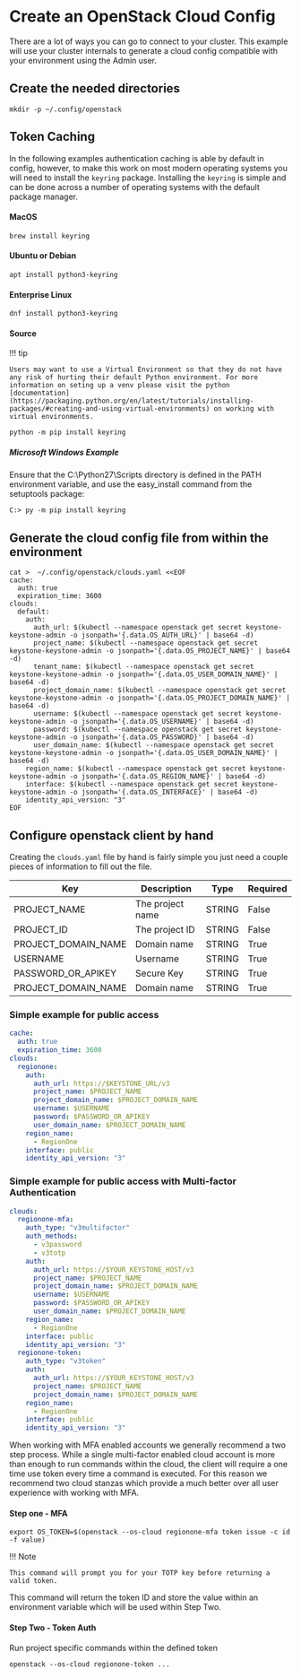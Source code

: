 # Create an OpenStack Cloud Config

There are a lot of ways you can go to connect to your cluster. This example will use your cluster internals to generate a cloud config compatible with your environment using the Admin user.

## Create the needed directories

``` shell
mkdir -p ~/.config/openstack
```

## Token Caching

In the following examples authentication caching is able by default in config, however, to make this work on most modern operating systems you will need to install the `keyring` package. Installing the `keyring` is simple and can be done across a number of operating systems with the default package manager.

#### MacOS

``` shell
brew install keyring
```

#### Ubuntu or Debian

``` shell
apt install python3-keyring
```

#### Enterprise Linux

``` shell
dnf install python3-keyring
```

#### Source

!!! tip

    Users may want to use a Virtual Environment so that they do not have any risk of hurting their default Python environment. For more information on seting up a venv please visit the python [documentation](https://packaging.python.org/en/latest/tutorials/installing-packages/#creating-and-using-virtual-environments) on working with virtual environments.

``` shell
python -m pip install keyring
```

##### Microsoft Windows Example

Ensure that the C:\Python27\Scripts directory is defined in the PATH environment variable, and use the easy_install command from the setuptools package:

``` shell
C:> py -m pip install keyring
```

## Generate the cloud config file from within the environment

``` shell
cat >  ~/.config/openstack/clouds.yaml <<EOF
cache:
  auth: true
  expiration_time: 3600
clouds:
  default:
    auth:
      auth_url: $(kubectl --namespace openstack get secret keystone-keystone-admin -o jsonpath='{.data.OS_AUTH_URL}' | base64 -d)
      project_name: $(kubectl --namespace openstack get secret keystone-keystone-admin -o jsonpath='{.data.OS_PROJECT_NAME}' | base64 -d)
      tenant_name: $(kubectl --namespace openstack get secret keystone-keystone-admin -o jsonpath='{.data.OS_USER_DOMAIN_NAME}' | base64 -d)
      project_domain_name: $(kubectl --namespace openstack get secret keystone-keystone-admin -o jsonpath='{.data.OS_PROJECT_DOMAIN_NAME}' | base64 -d)
      username: $(kubectl --namespace openstack get secret keystone-keystone-admin -o jsonpath='{.data.OS_USERNAME}' | base64 -d)
      password: $(kubectl --namespace openstack get secret keystone-keystone-admin -o jsonpath='{.data.OS_PASSWORD}' | base64 -d)
      user_domain_name: $(kubectl --namespace openstack get secret keystone-keystone-admin -o jsonpath='{.data.OS_USER_DOMAIN_NAME}' | base64 -d)
    region_name: $(kubectl --namespace openstack get secret keystone-keystone-admin -o jsonpath='{.data.OS_REGION_NAME}' | base64 -d)
    interface: $(kubectl --namespace openstack get secret keystone-keystone-admin -o jsonpath='{.data.OS_INTERFACE}' | base64 -d)
    identity_api_version: "3"
EOF
```

## Configure openstack client by hand

Creating the `clouds.yaml` file by hand is fairly simple you just need a couple pieces of information to fill out the file.

| Key                 | Description      | Type   | Required |
| ------------------- | ---------------- | ------ | -------- |
| PROJECT_NAME        | The project name | STRING | False    |
| PROJECT_ID          | The project ID   | STRING | False    |
| PROJECT_DOMAIN_NAME | Domain name      | STRING | True     |
| USERNAME            | Username         | STRING | True     |
| PASSWORD_OR_APIKEY  | Secure Key       | STRING | True     |
| PROJECT_DOMAIN_NAME | Domain name      | STRING | True     |

### Simple example for public access

``` yaml
cache:
  auth: true
  expiration_time: 3600
clouds:
  regionone:
    auth:
      auth_url: https://$KEYSTONE_URL/v3
      project_name: $PROJECT_NAME
      project_domain_name: $PROJECT_DOMAIN_NAME
      username: $USERNAME
      password: $PASSWORD_OR_APIKEY
      user_domain_name: $PROJECT_DOMAIN_NAME
    region_name:
      - RegionOne
    interface: public
    identity_api_version: "3"
```

### Simple example for public access with Multi-factor Authentication

``` yaml
clouds:
  regionone-mfa:
    auth_type: "v3multifactor"
    auth_methods:
      - v3password
      - v3totp
    auth:
      auth_url: https://$YOUR_KEYSTONE_HOST/v3
      project_name: $PROJECT_NAME
      project_domain_name: $PROJECT_DOMAIN_NAME
      username: $USERNAME
      password: $PASSWORD_OR_APIKEY
      user_domain_name: $PROJECT_DOMAIN_NAME
    region_name:
      - RegionOne
    interface: public
    identity_api_version: "3"
  regionone-token:
    auth_type: "v3token"
    auth:
      auth_url: https://$YOUR_KEYSTONE_HOST/v3
      project_name: $PROJECT_NAME
      project_domain_name: $PROJECT_DOMAIN_NAME
    region_name:
      - RegionOne
    interface: public
    identity_api_version: "3"
```

When working with MFA enabled accounts we generally recommend a two step process. While a single multi-factor enabled cloud account is more than enough to run commands within the cloud, the client will require a one time use token every time a command is executed. For this reason we recommend two cloud stanzas which provide a much better over all user experience with working with MFA.

#### Step one - MFA

``` shell
export OS_TOKEN=$(openstack --os-cloud regionone-mfa token issue -c id -f value)
```

!!! Note

    This command will prompt you for your TOTP key before returning a valid token.

This command will return the token ID and store the value within an environment variable which will be used within Step Two.

#### Step Two - Token Auth

Run project specific commands within the defined token

``` shell
openstack --os-cloud regionone-token ...
```

